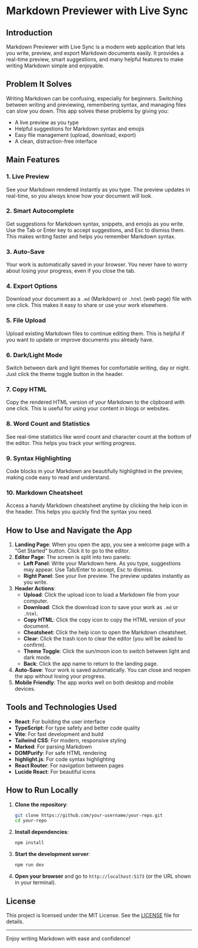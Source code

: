 # Markdown Previewer with Live Sync

## Introduction

Markdown Previewer with Live Sync is a modern web application that lets you write, preview, and export Markdown documents easily. It provides a real-time preview, smart suggestions, and many helpful features to make writing Markdown simple and enjoyable.

## Problem It Solves

Writing Markdown can be confusing, especially for beginners. Switching between writing and previewing, remembering syntax, and managing files can slow you down. This app solves these problems by giving you:
- A live preview as you type
- Helpful suggestions for Markdown syntax and emojis
- Easy file management (upload, download, export)
- A clean, distraction-free interface

## Main Features

### 1. **Live Preview**
See your Markdown rendered instantly as you type. The preview updates in real-time, so you always know how your document will look.

### 2. **Smart Autocomplete**
Get suggestions for Markdown syntax, snippets, and emojis as you write. Use the Tab or Enter key to accept suggestions, and Esc to dismiss them. This makes writing faster and helps you remember Markdown syntax.

### 3. **Auto-Save**
Your work is automatically saved in your browser. You never have to worry about losing your progress, even if you close the tab.

### 4. **Export Options**
Download your document as a `.md` (Markdown) or `.html` (web page) file with one click. This makes it easy to share or use your work elsewhere.

### 5. **File Upload**
Upload existing Markdown files to continue editing them. This is helpful if you want to update or improve documents you already have.

### 6. **Dark/Light Mode**
Switch between dark and light themes for comfortable writing, day or night. Just click the theme toggle button in the header.

### 7. **Copy HTML**
Copy the rendered HTML version of your Markdown to the clipboard with one click. This is useful for using your content in blogs or websites.

### 8. **Word Count and Statistics**
See real-time statistics like word count and character count at the bottom of the editor. This helps you track your writing progress.

### 9. **Syntax Highlighting**
Code blocks in your Markdown are beautifully highlighted in the preview, making code easy to read and understand.

### 10. **Markdown Cheatsheet**
Access a handy Markdown cheatsheet anytime by clicking the help icon in the header. This helps you quickly find the syntax you need.

## How to Use and Navigate the App

1. **Landing Page**: When you open the app, you see a welcome page with a "Get Started" button. Click it to go to the editor.
2. **Editor Page**: The screen is split into two panels:
   - **Left Panel**: Write your Markdown here. As you type, suggestions may appear. Use Tab/Enter to accept, Esc to dismiss.
   - **Right Panel**: See your live preview. The preview updates instantly as you write.
3. **Header Actions**:
   - **Upload**: Click the upload icon to load a Markdown file from your computer.
   - **Download**: Click the download icon to save your work as `.md` or `.html`.
   - **Copy HTML**: Click the copy icon to copy the HTML version of your document.
   - **Cheatsheet**: Click the help icon to open the Markdown cheatsheet.
   - **Clear**: Click the trash icon to clear the editor (you will be asked to confirm).
   - **Theme Toggle**: Click the sun/moon icon to switch between light and dark mode.
   - **Back**: Click the app name to return to the landing page.
4. **Auto-Save**: Your work is saved automatically. You can close and reopen the app without losing your progress.
5. **Mobile Friendly**: The app works well on both desktop and mobile devices.

## Tools and Technologies Used

- **React**: For building the user interface
- **TypeScript**: For type safety and better code quality
- **Vite**: For fast development and build
- **Tailwind CSS**: For modern, responsive styling
- **Marked**: For parsing Markdown
- **DOMPurify**: For safe HTML rendering
- **highlight.js**: For code syntax highlighting
- **React Router**: For navigation between pages
- **Lucide React**: For beautiful icons

## How to Run Locally

1. **Clone the repository**:
   ```bash
   git clone https://github.com/your-username/your-repo.git
   cd your-repo
   ```
2. **Install dependencies**:
   ```bash
   npm install
   ```
3. **Start the development server**:
   ```bash
   npm run dev
   ```
4. **Open your browser** and go to `http://localhost:5173` (or the URL shown in your terminal).

## License

This project is licensed under the MIT License. See the [LICENSE](./LICENSE) file for details.

---

Enjoy writing Markdown with ease and confidence! 